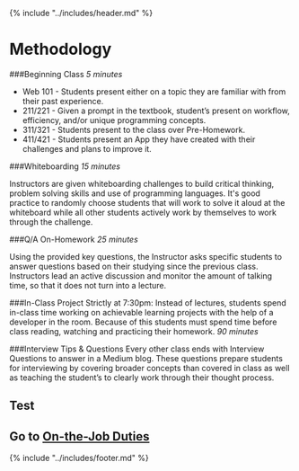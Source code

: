{% include "../includes/header.md" %}

# Methodology

###Beginning Class
*5 minutes*
* Web 101 - Students present either on a topic they are familiar with from their past experience.
* 211/221 - Given a prompt in the textbook, student’s present on workflow, efficiency, and/or unique programming concepts.
* 311/321 - Students present to the class over Pre-Homework.
* 411/421 - Students present an App they have created with their challenges and plans to improve it.

###Whiteboarding
*15 minutes*

Instructors are given whiteboarding challenges to build critical thinking, problem solving skills and use of programming languages. It's good practice to randomly choose students that will work to solve it aloud at the whiteboard while all other students actively work by themselves to work through the challenge.

###Q/A On-Homework
*25 minutes*

Using the provided key questions, the Instructor asks specific students to answer questions based on their studying since the previous class. Instructors lead an active discussion and monitor the amount of talking time, so that it does not turn into a lecture.

###In-Class Project
Strictly at 7:30pm: Instead of lectures, students spend in-class time working on achievable learning projects with the help of a developer in the room. Because of this students must spend time before class reading, watching and practicing their homework. 
*90 minutes*

###Interview Tips & Questions
Every other class ends with Interview Questions to answer in a Medium blog. These questions prepare students for interviewing by covering broader concepts than covered in class as well as teaching the student’s to clearly work through their thought process. 

<!-- ## Hands-On

Explain the importance of each and how to implement them.

* Student Presentations
* Daily Whiteboard Trainings
* Q/A On-Homework - Randomizer
* Teachable moments
* Use the whiteboard to draw pictures to help students struggling with concepts. Why images are so important
* Always coding/code planning by 7:30 -->

## Test

<Embed GoogleForm here>

## Go to [On-the-Job Duties](../onTheJob/01DayClass.md)

{% include "../includes/footer.md" %}